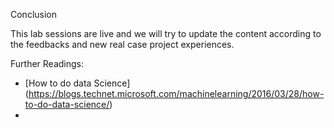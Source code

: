Conclusion

This lab sessions are live and we will try to update the content according to the feedbacks and new real case project experiences.

Further Readings:
- [How to do data Science] (https://blogs.technet.microsoft.com/machinelearning/2016/03/28/how-to-do-data-science/)  
-   